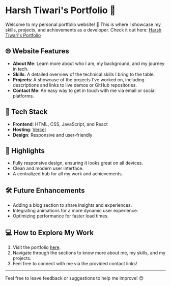 # Harsh Tiwari's Portfolio 🌟

Welcome to my personal portfolio website! 🎉 This is where I showcase my skills, projects, and achievements as a developer. Check it out here: [Harsh Tiwari's Portfolio](https://harsh-tiwari-portfolio.vercel.app/)

## 🌐 Website Features

- **About Me**: Learn more about who I am, my background, and my journey in tech.
- **Skills**: A detailed overview of the technical skills I bring to the table.
- **Projects**: A showcase of the projects I’ve worked on, including descriptions and links to live demos or GitHub repositories.
- **Contact Me**: An easy way to get in touch with me via email or social platforms.

## 🚀 Tech Stack

- **Frontend**: HTML, CSS, JavaScript, and React
- **Hosting**: [Vercel](https://vercel.com/)
- **Design**: Responsive and user-friendly

## 📌 Highlights

- Fully responsive design, ensuring it looks great on all devices.
- Clean and modern user interface.
- A centralized hub for all my work and achievements.

## 🛠️ Future Enhancements

- Adding a blog section to share insights and experiences.
- Integrating animations for a more dynamic user experience.
- Optimizing performance for faster load times.

## 💻 How to Explore My Work

1. Visit the portfolio [here](https://harsh-tiwari-portfolio.vercel.app/).
2. Navigate through the sections to know more about me, my skills, and my projects.
3. Feel free to connect with me via the provided contact links!

---

Feel free to leave feedback or suggestions to help me improve! 😊
